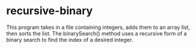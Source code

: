 # recursive-binary
This program takes in a file containing integers,
adds them to an array list,
then sorts the list.
The binarySearch() method uses a recursive form
of a binary search to find the index of a desired
integer.
